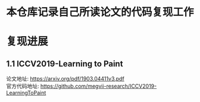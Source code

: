 # 本仓库记录自己所读论文的代码复现工作
# 复现进展
## 1.1 ICCV2019-Learning to Paint
论文地址: https://arxiv.org/pdf/1903.04411v3.pdf <br>
官方代码地址: https://github.com/megvii-research/ICCV2019-LearningToPaint